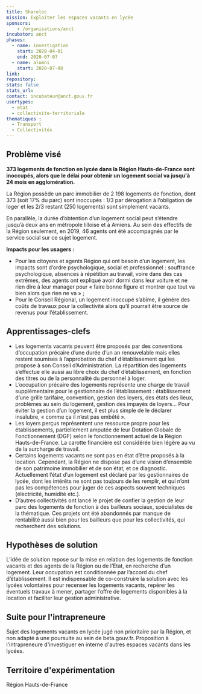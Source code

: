 ```yaml
---
title: Shareloc
mission: Exploiter les espaces vacants en lycée
sponsors:
    - /organisations/anct
incubator: anct
phases:
  - name: investigation
    start: 2020-04-01
    end: 2020-07-07
  - name: alumni
    start: 2020-07-08
link:
repository:
stats: false
stats_url:
contact: incubateur@anct.gouv.fr
usertypes:
  - etat
  - collectivite-territoriale
thematiques : 
  - Transport
  - Collectivités
---
```


## Problème visé

**373 logements de fonction en lycée dans la Région Hauts-de-France sont inoccupés, alors que le délai pour obtenir un logement social va jusqu'à 24 mois en agglomération.**

La Région possède un parc immobilier de 2 198 logements de fonction, dont 373 (soit 17% du parc) sont inoccupés : 1/3 par dérogation à l’obligation de loger et les 2/3 restant (250 logements) sont simplement vacants.

En parallèle, la durée d’obtention d’un logement social peut s’étendre jusqu’à deux ans en métropole lilloise et à Amiens. Au sein des effectifs de la Région seulement, en 2019, 46 agents ont été accompagnés par le service social sur ce sujet logement.

**Impacts pour les usagers :**
- Pour les citoyens et agents Région qui ont besoin d’un logement, les impacts sont d’ordre psychologique, social et professionnel : souffrance psychologique, absences à répétition au travail, voire dans des cas extrêmes, des agents ont expliqué avoir dormi dans leur voiture et ne rien dire à leur manager pour « faire bonne figure et montrer que tout va bien alors que rien ne va » ;
- Pour le Conseil Régional, un logement inoccupé s’abîme, il génère des coûts de travaux pour la collectivité alors qu’il pourrait être source de revenus pour l’établissement.

## Apprentissages-clefs

- Les logements vacants peuvent être proposés par des conventions d’occupation précaire d’une durée d’un an renouvelable mais elles restent soumises à l’approbation du chef d’établissement qui les propose à son Conseil d’Administration. La répartition des logements s’effectue elle aussi au libre choix du chef d’établissement, en fonction des titres ou de la personnalité du personnel à loger.
- L’occupation précaire des logements représente une charge de travail supplémentaire pour le gestionnaire de l’établissement : établissement d’une grille tarifaire, convention, gestion des loyers, des états des lieux, problèmes au sein du logement, gestion des impayés de loyers... Pour éviter la gestion d’un logement, il est plus simple de le déclarer insalubre, « comme ça il n’est pas embêté ».
- Les loyers perçus représentent une ressource propre pour les établissements, partiellement amputée de leur Dotation Globale de Fonctionnement (DGF) selon le fonctionnement actuel de la Région Hauts-de-France. La carotte financière est considérée bien légère au vu de la surcharge de travail.
- Certains logements vacants ne sont pas en état d’être proposés à la location. Cependant, la Région ne dispose pas d’une vision d’ensemble de son patrimoine immobilier et de son état, et ce diagnostic. Actuellement l’état d’un logement est déclaré par les gestionnaires de lycée, dont les intérêts ne sont pas toujours de les remplir, et qui n’ont pas les compétences pour juger de ces aspects souvent techniques (électricité, humidité etc.).
- D’autres collectivités ont lancé le projet de confier la gestion de leur parc des logements de fonction à des bailleurs sociaux, spécialistes de la thématique. Ces projets ont été abandonnés par manque de rentabilité aussi bien pour les bailleurs que pour les collectivités, qui recherchent des solutions.

## Hypothèses de solution
L’idée de solution repose sur la mise en relation des logements de fonction vacants et des agents de la Région ou de l’Etat, en recherche d’un logement. Leur occupation est conditionnée par l’accord du chef d’établissement. Il est indispensable de co-construire la solution avec les lycées volontaires pour recenser les logements vacants, repérer les éventuels travaux à mener, partager l’offre de logements disponibles à la location et faciliter leur gestion administrative.

## Suite pour l'intrapreneure
Sujet des logements vacants en lycée jugé non prioritaire par la Région, et non adapté à une poursuite au sein de beta.gouv.fr. Proposition à l'intrapreneure d'investiguer en interne d'autres espaces vacants dans les lycées.

## Territoire d'expérimentation
Région Hauts-de-France
